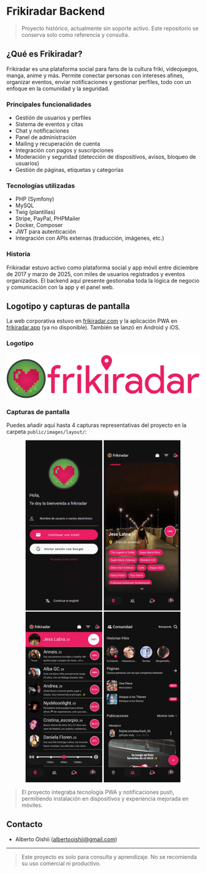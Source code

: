 # Frikiradar Backend

> Proyecto histórico, actualmente sin soporte activo. Este repositorio se conserva solo como referencia y consulta.

## ¿Qué es Frikiradar?
Frikiradar es una plataforma social para fans de la cultura friki, videojuegos, manga, anime y más. Permite conectar personas con intereses afines, organizar eventos, enviar notificaciones y gestionar perfiles, todo con un enfoque en la comunidad y la seguridad.

### Principales funcionalidades
- Gestión de usuarios y perfiles
- Sistema de eventos y citas
- Chat y notificaciones
- Panel de administración
- Mailing y recuperación de cuenta
- Integración con pagos y suscripciones
- Moderación y seguridad (detección de dispositivos, avisos, bloqueo de usuarios)
- Gestión de páginas, etiquetas y categorías

### Tecnologías utilizadas
- PHP (Symfony)
- MySQL
- Twig (plantillas)
- Stripe, PayPal, PHPMailer
- Docker, Composer
- JWT para autenticación
- Integración con APIs externas (traducción, imágenes, etc.)

### Historia
Frikiradar estuvo activo como plataforma social y app móvil entre diciembre de 2017 y marzo de 2025, con miles de usuarios registrados y eventos organizados. El backend aquí presente gestionaba toda la lógica de negocio y comunicación con la app y el panel web.

## Logotipo y capturas de pantalla
La web corporativa estuvo en [frikiradar.com](https://frikiradar.com) y la aplicación PWA en [frikiradar.app](https://frikiradar.app) (ya no disponible). También se lanzó en Android y iOS.

### Logotipo
![Logotipo Frikiradar](./public/images/layout/logo.png)



### Capturas de pantalla
Puedes añadir aquí hasta 4 capturas representativas del proyecto en la carpeta `public/images/layout/`:

<p align="center">
	<a href="./public/images/layout/captura1.png" target="_blank"><img src="./public/images/layout/captura1.png" width="200"/></a>
	<a href="./public/images/layout/captura2.png" target="_blank"><img src="./public/images/layout/captura2.png" width="200"/></a>
	<a href="./public/images/layout/captura3.png" target="_blank"><img src="./public/images/layout/captura3.png" width="200"/></a>
	<a href="./public/images/layout/captura4.png" target="_blank"><img src="./public/images/layout/captura4.png" width="200"/></a>
</p>

> El proyecto integraba tecnología PWA y notificaciones push, permitiendo instalación en dispositivos y experiencia mejorada en móviles.

## Contacto
- Alberto Oishii (albertooishii@gmail.com)

---

> Este proyecto es solo para consulta y aprendizaje. No se recomienda su uso comercial ni productivo.
